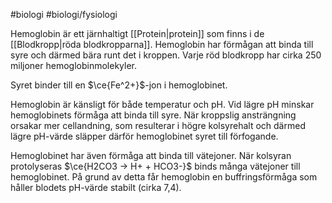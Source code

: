 #biologi #biologi/fysiologi 

Hemoglobin är ett järnhaltigt [[Protein|protein]] som finns i de [[Blodkropp|röda blodkropparna]]. Hemoglobin har förmågan att binda till syre och därmed bära runt det i kroppen. Varje röd blodkropp har cirka 250 miljoner hemoglobinmolekyler.

Syret binder till en $\ce{Fe^2+}$-jon i hemoglobinet.

Hemoglobin är känsligt för både temperatur och pH. Vid lägre pH minskar hemoglobinets förmåga att binda till syre. När kroppslig ansträngning orsakar mer cellandning, som resulterar i högre kolsyrehalt och därmed lägre pH-värde släpper därför hemoglobinet syret till förfogande.

Hemoglobinet har även förmåga att binda till vätejoner. När kolsyran protolyseras $\ce{H2CO3 -> H+ + HCO3-}$ binds många vätejoner till hemoglobinet. På grund av detta får hemoglobin en buffringsförmåga som håller blodets pH-värde stabilt (cirka 7,4).